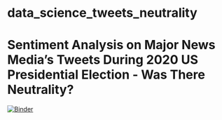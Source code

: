 # data_science_tweets_neutrality
# Sentiment Analysis on Major News Media’s Tweets During 2020 US Presidential Election - Was There Neutrality?

[![Binder](https://mybinder.org/badge_logo.svg)](https:mybinder.org/v2/gh/katherineskc/data_science_tweets_neutrality/main)
